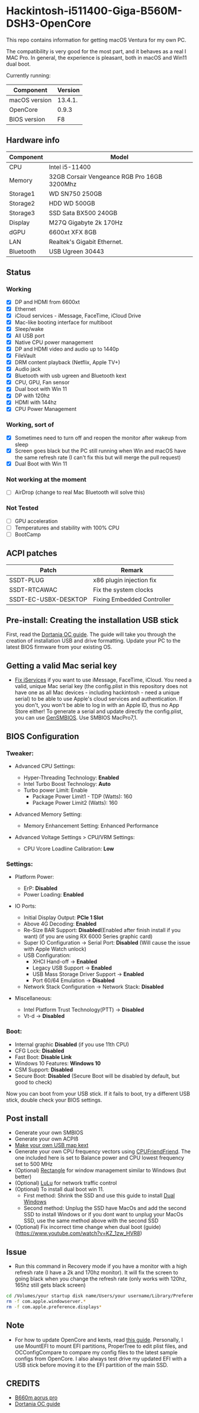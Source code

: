 # Hackintosh-i511400-Giga-B560M-DSH3-OpenCore

This repo contains information for getting macOS Ventura for my own PC.

The compatibility is very good for the most part, and it behaves as a real I MAC Pro. In general, the experience is pleasant, both in macOS and Win11 dual boot.

Currently running:

| Component     | Version |
| ------------- | ------- |
| macOS version | 13.4.1. |
| OpenCore      | 0.9.3   |
| BIOS version  | F8      |

## Hardware info

| Component | Model                                        |
| --------- | -------------------------------------------- |
| CPU       | Intel i5-11400                               |
| Memory    | 32GB Corsair Vengeance RGB Pro 16GB 3200Mhz  |
| Storage1  | WD SN750 250GB                               |
| Storage2  | HDD WD 500GB                                 |
| Storage3  | SSD Sata BX500 240GB                         |
| Display   | M27Q Gigabyte 2k 170Hz                       |
| dGPU      | 6600xt XFX 8GB                               |
| LAN       | Realtek's Gigabit Ethernet.                  |
| Bluetooth | USB Ugreen 30443                             |

## Status

### Working

- [x] DP and HDMI from 6600xt
- [x] Ethernet
- [x] iCloud services - iMessage, FaceTime, iCloud Drive
- [x] Mac-like booting interface for multiboot
- [x] Sleep/wake
- [x] All USB port
- [x] Native CPU power management
- [x] DP and HDMI video and audio up to 1440p
- [x] FileVault
- [x] DRM content playback (Netflix, Apple TV+)
- [x] Audio jack
- [x] Bluetooth with usb ugreen and Bluetooth kext
- [x] CPU, GPU, Fan sensor
- [x] Dual boot with Win 11
- [x] DP with 120hz
- [x] HDMI with 144hz
- [x] CPU Power Management

### Working, sort of

- [x] Sometimes need to turn off and reopen the monitor after wakeup from sleep
- [x] Screen goes black but the PC still running when Win and macOS have the same refresh rate (I can't fix this but will merge the pull request)
- [x] Dual Boot with Win 11

### Not working at the moment

- [ ] AirDrop (change to real Mac Bluetooth will solve this)

### Not Tested

- [ ] GPU acceleration
- [ ] Temperatures and stability with 100% CPU
- [ ] BootCamp

## ACPI patches

| Patch                | Remark                     |
| -------------------- | -------------------------- |
| SSDT-PLUG            | x86 plugin injection fix   |
| SSDT-RTCAWAC         | Fix the system clocks      |
| SSDT-EC-USBX-DESKTOP | Fixing Embedded Controller |

## Pre-install: Creating the installation USB stick

First, read the [Dortania OC guide](https://dortania.github.io/OpenCore-Install-Guide/). The guide will take you through the creation of installation USB and drive formatting. Update your PC to the latest BIOS firmware from your existing OS.

## Getting a valid Mac serial key

- [Fix iServices](https://dortania.github.io/OpenCore-Post-Install/universal/iservices.html#generate-a-new-serial) if you want to use iMessage, FaceTime, iCloud. You need a valid, unique Mac serial key (the config.plist in this repository does not have one as all Mac devices - including hackintosh - need a unique serial) to be able to use Apple's cloud services and authentication. If you don't, you won't be able to log in with an Apple ID, thus no App Store either! To generate a serial and update directly the config.plist, you can use [GenSMBIOS](https://github.com/corpnewt/GenSMBIOS). Use SMBIOS MacPro7,1.

## BIOS Configuration

### Tweaker:

- Advanced CPU Settings:

  - Hyper-Threading Technology: **Enabled**
  - Intel Turbo Boost Technology: **Auto**
  - Turbo power Limit: Enable
    - Package Power Limit1 - TDP (Watts): 160
    - Package Power Limit2 (Watts): 160

- Advanced Memory Setting:

  - Memory Enhancement Setting: Enhanced Performance

- Advanced Voltage Settings > CPU/VRM Settings:
  - CPU Vcore Loadline Calibration: **Low**

### Settings:

- Platform Power:

  - ErP: **Disabled**
  - Power Loading: **Enabled**

- IO Ports:
  - Initial Display Output: **PCIe 1 Slot**
  - Above 4G Decoding: **Enabled**
  - Re-Size BAR Support: **Disabled**(Enabled after finish install if you want) (if you are using RX 6000 Series graphic card)
  - Super IO Configuration → Serial Port: **Disabled** (Will cause the issue with Apple Watch unlock)
  - USB Configuration:
    - XHCI Hand-off → **Enabled**
    - Legacy USB Support → **Enabled**
    - USB Mass Storage Driver Support → **Enabled**
    - Port 60/64 Emulation → **Disabled**
  - Network Stack Configuration → Network Stack: **Disabled**
- Miscellaneous:
  - Intel Platform Trust Technology(PTT) → **Disabled**
  - Vt-d → **Disabled**

### Boot:

- Internal graphic **Disabled** (if you use 11th CPU)
- CFG Lock: **Disabled**
- Fast Boot: **Disable Link**
- Windows 10 Features: **Windows 10**
- CSM Support: **Disabled**
- Secure Boot: **Disabled** (Secure Boot will be disabled by default, but good to check)

Now you can boot from your USB stick. If it fails to boot, try a different USB stick, double check your BIOS settings.

## Post install

- Generate your own SMBIOS
- Generate your own ACPIß
- [Make your own USB map kext](https://dortania.github.io/OpenCore-Post-Install/usb/)
- Generate your own CPU frequency vectors using [CPUFriendFriend](https://github.com/corpnewt/CPUFriendFriend). The one included here is set to Balance power and CPU lowest frequency set to 500 MHz
- (Optional) [Rectangle](https://github.com/rxhanson/Rectangle) for window management similar to Windows (but better)
- (Optional) [LuLu](https://github.com/objective-see/LuLu) for network traffic control
- (Optional) To install dual boot win 11.
  - First method: Shrink the SSD and use this guide to install [Dual Windows](https://www.youtube.com/watch?v=ztxHRGdX0Sw)
  - Second method: Unplug the SSD have MacOs and add the second SSD to install Windows or if you dont want to unplug your MacOs SSD, use the same method above with the second SSD
- (Optional) Fix incorrect time change when dual boot (guide)(https://www.youtube.com/watch?v=KZ_1zw_HVR8)

## Issue

- Run this command in Recovery mode if you have a monitor with a high refresh rate (I have a 2k and 170hz monitor). It will fix the screen to going black when you change the refresh rate (only works with 120hz, 165hz still gets black screen)

```sh
cd /Volumes/your startup disk name/Users/your username/Library/Preferences/ByHost
rm -f com.apple.windowserver.*
rm -f com.apple.preference.displays*
```

## Note

- For how to update OpenCore and kexts, read [this guide](https://dortania.github.io/OpenCore-Post-Install/universal/update.html#_5-boot). Personally, I use MountEFI to mount EFI partitions, ProperTree to edit plist files, and OCConfigCompare to compare my config files to the latest sample configs from OpenCore. I also always test drive my updated EFI with a USB stick before moving it to the EFI partition of the main SSD.

## CREDITS

- [B660m aorus pro](https://github.com/13thdemarch/b660m-aorus-pro-hackintosh)
- [Dortania OC guide](https://dortania.github.io/OpenCore-Install-Guide/)
